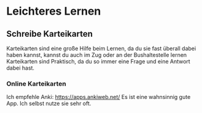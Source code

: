 # Leichteres Lernen
## Schreibe Karteikarten
Karteikarten sind eine große Hilfe beim Lernen, da du sie fast überall dabei haben kannst, kannst du auch im Zug oder an der Bushaltestelle lernen
Karteikarten sind Praktisch, da du so immer eine Frage und eine Antwort dabei hast.
### Online Karteikarten
Ich empfehle Anki: <https://apps.ankiweb.net/>
Es ist eine wahnsinnig gute App. Ich selbst nutze sie sehr oft.